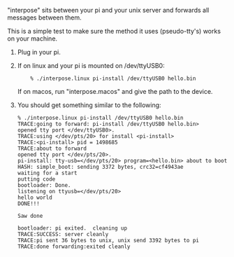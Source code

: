 "interpose" sits between your pi and your unix server and forwards all
messages between them.   

This is a simple test to make sure the method it uses (pseudo-tty's)
works on your machine.


 1. Plug in your pi.

 2. If on linux and your pi is mounted on /dev/ttyUSB0:

            % ./interpose.linux pi-install /dev/ttyUSB0 hello.bin

    If on macos, run "interpose.macos" and give the path to the device.
   

 3. You should get something similar to the following:


        % ./interpose.linux pi-install /dev/ttyUSB0 hello.bin
        TRACE:going to forward: pi-install /dev/ttyUSB0 hello.bin>
        opened tty port </dev/ttyUSB0>.
        TRACE:using </dev/pts/20> for install <pi-install>
        TRACE:<pi-install> pid = 1498685
        TRACE:about to forward
        opened tty port </dev/pts/20>.
        pi-install: tty-usb=</dev/pts/20> program=<hello.bin> about to boot
        HASH: simple_boot: sending 3372 bytes, crc32=cf4943ae
        waiting for a start
        putting code
        bootloader: Done.
        listening on ttyusb=</dev/pts/20>
        hello world
        DONE!!!
        
        Saw done
        
        bootloader: pi exited.  cleaning up
        TRACE:SUCCESS: server cleanly
        TRACE:pi sent 36 bytes to unix, unix send 3392 bytes to pi
        TRACE:done forwarding:exited cleanly
